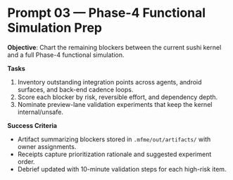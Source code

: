 # Prompt 03 — Phase-4 Functional Simulation Prep

**Objective**: Chart the remaining blockers between the current sushi kernel and a full Phase-4 functional simulation.

**Tasks**
1. Inventory outstanding integration points across agents, android surfaces, and back-end cadence loops.
2. Score each blocker by risk, reversible effort, and dependency depth.
3. Nominate preview-lane validation experiments that keep the kernel internal/unsafe.

**Success Criteria**
- Artifact summarizing blockers stored in `.mfme/out/artifacts/` with owner assignments.
- Receipts capture prioritization rationale and suggested experiment order.
- Debrief updated with 10-minute validation steps for each high-risk item.
